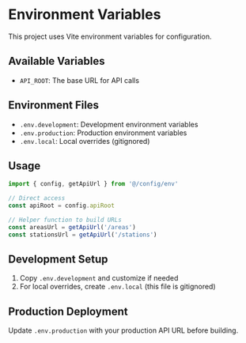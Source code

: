 # Environment Variables

This project uses Vite environment variables for configuration.

## Available Variables

- `API_ROOT`: The base URL for API calls

## Environment Files

- `.env.development`: Development environment variables
- `.env.production`: Production environment variables
- `.env.local`: Local overrides (gitignored)

## Usage

```typescript
import { config, getApiUrl } from '@/config/env'

// Direct access
const apiRoot = config.apiRoot

// Helper function to build URLs
const areasUrl = getApiUrl('/areas')
const stationsUrl = getApiUrl('/stations')
```

## Development Setup

1. Copy `.env.development` and customize if needed
2. For local overrides, create `.env.local` (this file is gitignored)

## Production Deployment

Update `.env.production` with your production API URL before building.
